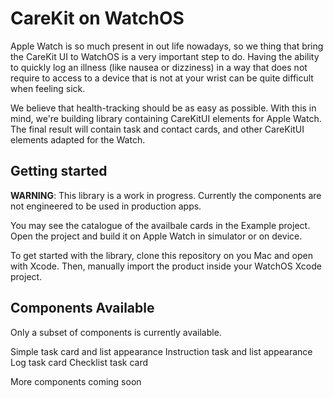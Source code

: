 #  CareKit on WatchOS

Apple Watch is so much present in out life nowadays, so we thing that bring the CareKit UI to WatchOS is a very important step to do. Having the ability to quickly log an illness
(like nausea or dizziness) in a way that does not require to access to a device that is not at your wrist can be quite difficult when feeling sick. 

We believe that health-tracking should be as easy as possible. With this in mind, we're building library containing CareKitUI elements for Apple Watch. The final result will contain task and contact cards, and other CareKitUI elements adapted for the Watch.


## Getting started

**WARNING**: This library is a work in progress. Currently the components are not engineered to be used in production apps.


You may see the catalogue of the availbale cards in the Example project. Open the project and build it on Apple Watch in simulator or on device.

To get started with the library, clone this repository on you Mac and open with Xcode. 
Then, manually import the product inside your WatchOS Xcode project.

## Components Available


Only a subset of components is currently available. 

Simple task card and list appearance
Instruction task and list appearance
Log task card 
Checklist task card


More components coming soon

